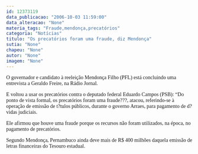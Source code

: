 ```yaml
---
id: 12373119
data_publicacao: "2006-10-03 11:59:00"
data_alteracao: "None"
materia_tags: "Fraude,mendonça,precatórios"
categoria: "Notícias"
titulo: "Os precatórios foram uma fraude, diz Mendonça"
sutia: "None"
chapeu: "None"
autor: "None"
imagem: "None"
---
```

<p><P><FONT face=Verdana>O governador e candidato à reeleição Mendonça Filho (PFL) está concluindo uma entrevista&nbsp;a Geraldo Freire, na Rádio Jornal.</FONT></P></p>
<p><P><FONT face=Verdana>E voltou a usar os precatórios contra o deputado federal Eduardo Campos (PSB): “Do ponto de vista formal, os precatórios foram uma fraude???, atacou, referindo-se à operação de emissão de t?tulos públicos, durante o governo Arraes, para pagamento de d?vidas judiciais.</FONT></P></p>
<p><P><FONT face=Verdana>Ele afirmou que houve uma fraude porque os recursos não foram utilizados, na época, no pagamento de precatórios.</FONT></P></p>
<p><P><FONT face=Verdana>Segundo Mendonça, Pernambuco ainda deve mais de R$ 400 milhões daquela emissão de letras financeiras do Tesouro estadual.</FONT></P> </p>
